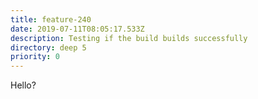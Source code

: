 ```yaml
---
title: feature-240
date: 2019-07-11T08:05:17.533Z
description: Testing if the build builds successfully
directory: deep 5
priority: 0
---
```

Hello?

